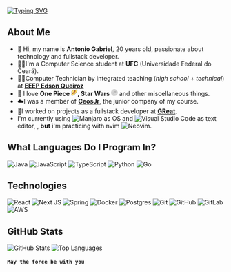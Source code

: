 <!-- Typing SVG for animated welcome message -->
[![Typing SVG](https://readme-typing-svg.demolab.com?font=Micro+5&size=50&pause=1000&center=true&vCenter=true&random=false&width=700&height=70&lines=Welcome+to+my+GitHub+Profile)](https://git.io/typing-svg)

## About Me

- 👋 Hi, my name is **Antonio Gabriel**, 20 years old, passionate about technology and fullstack developer.
- 👨‍💻I'm a Computer Science student at **UFC** (Universidade Federal do Ceará).
- 👨‍🎓Computer Technician by integrated teaching (*high school + technical*) at [**EEEP Edson Queiroz**](https://www.instagram.com/edsonqueiroz_eeep/)
- 💞️ I love **One Piece <img height="15" src="./img/strawhat.png">, Star Wars <img height="15" src="./img/deathstar.png">** and other miscellaneous things.
- ☁️I was a member of [**CeosJr**](https://www.ceosjr.com), the junior company of my course.
- 🤙I worked on projects as a fullstack developer at [**GReat**](https://www.great.ufc.br/).
- I'm currently using ![Manjaro](https://img.shields.io/badge/Manjaro-35BF5C?style=flat-square&logo=Manjaro&logoColor=white) as OS and  ![Visual Studio Code](https://img.shields.io/badge/VS_Code-0078d7.svg?style=flat-square&logo=visual-studio-code&logoColor=white)  as text editor, , **but** i'm practicing with nvim ![Neovim](https://img.shields.io/badge/NeoVim-23483699?&style=flat-square&logo=neovim&logoColor=white).

## What Languages Do I Program In?

![Java](https://img.shields.io/badge/java-%23ED8B00.svg?style=for-the-badge&logo=openjdk&logoColor=white)
![JavaScript](https://img.shields.io/badge/javascript-%23323330.svg?style=for-the-badge&logo=javascript&logoColor=%23F7DF1E)
![TypeScript](https://img.shields.io/badge/typescript-%23007ACC.svg?style=for-the-badge&logo=typescript&logoColor=white)
![Python](https://img.shields.io/badge/python-3670A0?style=for-the-badge&logo=python&logoColor=ffdd54)
![Go](https://img.shields.io/badge/go-%2300ADD8.svg?style=for-the-badge&logo=go&logoColor=white)

## Technologies

![React](https://img.shields.io/badge/react-%2320232a.svg?style=for-the-badge&logo=react&logoColor=%2361DAFB)
![Next JS](https://img.shields.io/badge/Next-black?style=for-the-badge&logo=next.js&logoColor=white)
![Spring](https://img.shields.io/badge/spring-%236DB33F.svg?style=for-the-badge&logo=spring&logoColor=white)
![Docker](https://img.shields.io/badge/docker-%230db7ed.svg?style=for-the-badge&logo=docker&logoColor=white)
![Postgres](https://img.shields.io/badge/postgres-%23316192.svg?style=for-the-badge&logo=postgresql&logoColor=white)
![Git](https://img.shields.io/badge/git-%23F05033.svg?style=for-the-badge&logo=git&logoColor=white)
![GitHub](https://img.shields.io/badge/github-%23121011.svg?style=for-the-badge&logo=github&logoColor=white)
![GitLab](https://img.shields.io/badge/gitlab-%23181717.svg?style=for-the-badge&logo=gitlab&logoColor=white)
![AWS](https://img.shields.io/badge/AWS-%23FF9900.svg?style=for-the-badge&logo=amazon-aws&logoColor=white)

## GitHub Stats

![GitHub Stats](https://github-readme-stats.vercel.app/api?username=ArtroxGabriel&show_icons=true&theme=transparent&rank_icon=github)
![Top Languages](https://github-readme-stats.vercel.app/api/top-langs/?username=ArtroxGabriel&layout=compact&langs_count=5&theme=transparent)

**`May the force be with you`**
